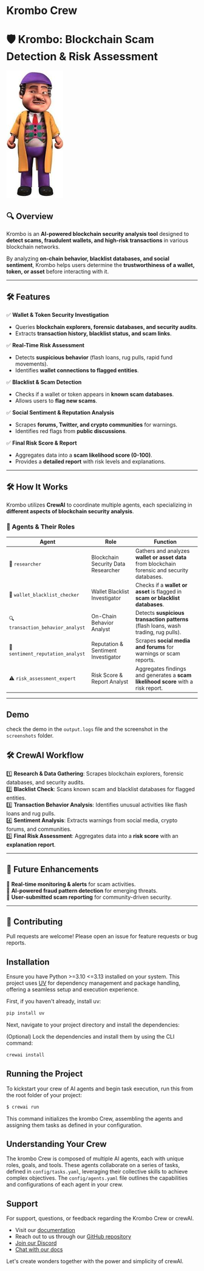 # Krombo Crew
# **🛡️ Krombo: Blockchain Scam Detection & Risk Assessment**  
![alt text](image.png)
## **🔍 Overview**  
Krombo is an **AI-powered blockchain security analysis tool** designed to **detect scams, fraudulent wallets, and high-risk transactions** in various blockchain networks.  

By analyzing **on-chain behavior, blacklist databases, and social sentiment**, Krombo helps users determine the **trustworthiness of a wallet, token, or asset** before interacting with it.  

---

## **🛠️ Features**  
✅ **Wallet & Token Security Investigation**  
- Queries **blockchain explorers, forensic databases, and security audits**.  
- Extracts **transaction history, blacklist status, and scam links**.  

✅ **Real-Time Risk Assessment**  
- Detects **suspicious behavior** (flash loans, rug pulls, rapid fund movements).  
- Identifies **wallet connections to flagged entities**.  

✅ **Blacklist & Scam Detection**  
- Checks if a wallet or token appears in **known scam databases**.  
- Allows users to **flag new scams**.  

✅ **Social Sentiment & Reputation Analysis**  
- Scrapes **forums, Twitter, and crypto communities** for warnings.  
- Identifies red flags from **public discussions**.  

✅ **Final Risk Score & Report**  
- Aggregates data into a **scam likelihood score (0-100)**.  
- Provides a **detailed report** with risk levels and explanations.  

---

## **🛠️ How It Works**  

Krombo utilizes **CrewAI** to coordinate multiple agents, each specializing in **different aspects of blockchain security analysis**.  

### **🔹 Agents & Their Roles**  

| Agent | Role | Function |  
|--------|-----------------------------|------------------------------------------------|  
| 📖 `researcher` | Blockchain Security Data Researcher | Gathers and analyzes **wallet or asset data** from blockchain forensic and security databases. |  
| 🚨 `wallet_blacklist_checker` | Wallet Blacklist Investigator | Checks if a **wallet or asset** is flagged in **scam or blacklist databases**. |  
| 🔍 `transaction_behavior_analyst` | On-Chain Behavior Analyst | Detects **suspicious transaction patterns** (flash loans, wash trading, rug pulls). |  
| 📢 `sentiment_reputation_analyst` | Reputation & Sentiment Investigator | Scrapes **social media and forums** for warnings or scam reports. |  
| ⚠️ `risk_assessment_expert` | Risk Score & Report Analyst | Aggregates findings and generates a **scam likelihood score** with a risk report. |  

---

## Demo 
check the demo in the `output.logs` file and the screenshot in the `screenshots` folder.



## **🛠️ CrewAI Workflow**  

1️⃣ **Research & Data Gathering**: Scrapes blockchain explorers, forensic databases, and security audits.  
2️⃣ **Blacklist Check**: Scans known scam and blacklist databases for flagged entities.  
3️⃣ **Transaction Behavior Analysis**: Identifies unusual activities like flash loans and rug pulls.  
4️⃣ **Sentiment Analysis**: Extracts warnings from social media, crypto forums, and communities.  
5️⃣ **Final Risk Assessment**: Aggregates data into a **risk score** with an **explanation report**.  

---

## **🚀 Future Enhancements**  
🔹 **Real-time monitoring & alerts** for scam activities.  
🔹 **AI-powered fraud pattern detection** for emerging threats.  
🔹 **User-submitted scam reporting** for community-driven security.  

---


## **🙌 Contributing**  
Pull requests are welcome! Please open an issue for feature requests or bug reports.  



## Installation

Ensure you have Python >=3.10 <=3.13 installed on your system. This project uses [UV](https://docs.astral.sh/uv/) for dependency management and package handling, offering a seamless setup and execution experience.

First, if you haven't already, install uv:

```bash
pip install uv
```

Next, navigate to your project directory and install the dependencies:

(Optional) Lock the dependencies and install them by using the CLI command:
```bash
crewai install
```


## Running the Project

To kickstart your crew of AI agents and begin task execution, run this from the root folder of your project:

```bash
$ crewai run
```

This command initializes the krombo Crew, assembling the agents and assigning them tasks as defined in your configuration.


## Understanding Your Crew

The krombo Crew is composed of multiple AI agents, each with unique roles, goals, and tools. These agents collaborate on a series of tasks, defined in `config/tasks.yaml`, leveraging their collective skills to achieve complex objectives. The `config/agents.yaml` file outlines the capabilities and configurations of each agent in your crew.

## Support

For support, questions, or feedback regarding the Krombo Crew or crewAI.
- Visit our [documentation](https://docs.crewai.com)
- Reach out to us through our [GitHub repository](https://github.com/joaomdmoura/crewai)
- [Join our Discord](https://discord.com/invite/X4JWnZnxPb)
- [Chat with our docs](https://chatg.pt/DWjSBZn)

Let's create wonders together with the power and simplicity of crewAI.
